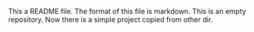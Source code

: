 This a README file. The format of this file is markdown. This is an empty repository.
Now there is a simple project copied from other dir.
